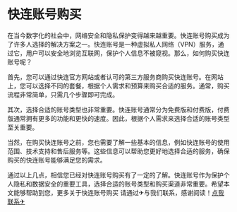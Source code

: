 # 快连账号购买

在当今数字化的社会中，网络安全和隐私保护变得越来越重要。快连账号购买成为了许多人选择的解决方案之一。快连账号是一种虚拟私人网络（VPN）服务，通过它，用户可以安全地浏览互联网，保护个人信息不被窥视。那么，如何购买快连账号呢？

首先，您可以通过快连官方网站或者认可的第三方服务商购买快连账号。在网站上，您可以选择不同的套餐，根据个人需求和预算来购买合适的服务。通常，购买流程非常简单，只需几个步骤即可完成。

其次，选择合适的账号类型也非常重要。快连账号通常分为免费版和付费版，付费版通常拥有更多的功能和更快的速度。因此，根据个人需求来选择合适的账号类型至关重要。

当然，在购买快连账号之前，您也需要了解一些基本的信息，例如快连账号的使用范围、技术支持和售后服务等。这些信息可以帮助您更好地选择合适的服务，确保购买的快连账号能够满足您的需求。

通过以上几点，相信您已经对快连账号购买有了一定的了解。快连账号作为保护个人隐私和数据安全的重要工具，选择合适的账号类型和购买渠道非常重要。希望本文能够帮助到您，更多关于快连账号购买 请通过✈与我们联系，感谢阅读！[点我联系✈](https://www.G208.com)